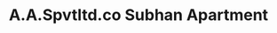 ---
title: "A.A.Spvtltd.co Subhan Apartment"
url: /karachi/a-a-spvtltd-co-subhan-apartment/
shop: shop
---